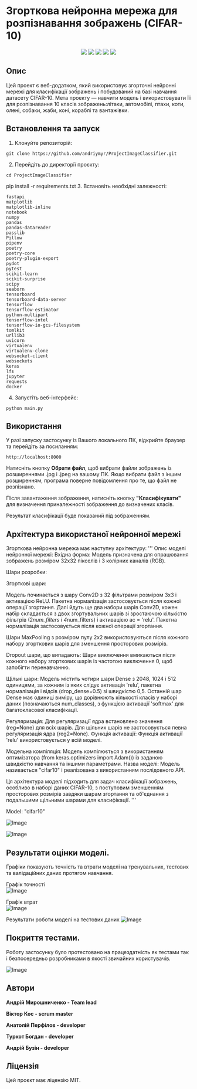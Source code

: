 # Згорткова нейронна мережа для розпізнавання зображень (CIFAR-10)

<p align="center">
   <img src="https://img.shields.io/badge/Language-Python-9cf">
   <img src="https://img.shields.io/badge/FastAPI-brightgreen">
   <img src="https://img.shields.io/badge/TensorFlow-2.15-orange">
   <img src="https://img.shields.io/badge/Pytest-informational">
   <img src="https://img.shields.io/badge/License-MIT-yellow">
</p>

## Опис

Цей проект є веб-додатком, який використовує згорточні нейронні мережі для класифікації зображень і побудований на базі навчання датасету CIFAR-10.
Мета проекту — навчити модель і використовувати її  для розпізнавання 10 класів зображень:літаки, автомобілі, птахи, коти, олені, собаки, жаби, коні, кораблі та вантажівки.

## Встановлення та запуск

1. Клонуйте репозиторій:

```
git clone https://github.com/andriymyr/ProjectImageClassifier.git
```

2. Перейдіть до директорії проєкту:

```
cd ProjectImageClassifier
```

pip install -r requirements.txt 3. Встановіть необхідні залежності:

```
fastapi
matplotlib
matplotlib-inline
notebook
numpy
pandas
pandas-datareader
passlib
Pillow
pipenv
poetry
poetry-core
poetry-plugin-export
pydot
pytest
scikit-learn
scikit-surprise
scipy
seaborn
tensorboard
tensorboard-data-server
tensorflow
tensorflow-estimator
python-multipart
tensorflow-intel
tensorflow-io-gcs-filesystem
tomlkit
urllib3
uvicorn
virtualenv
virtualenv-clone
websocket-client
websockets
keras
lfs
jupyter
requests
docker

```

4. Запустіть веб-інтерфейс:

```
python main.py
```

## Використання

У разі запуску застосунку із Вашого локального ПК, відкрийте браузер та перейдіть за посиланням:

```
http://localhost:8000
```

Натисніть кнопку **Обрати файл**, щоб вибрати файли зображень із розширеннями .jpg і .jpeg на вашому ПК.
Якщо вибрати файл з іншим розширенням, програма поверне повідомлення про те, що файл не розпізнано.

Після завантаження зображення, натисніть кнопку **"Класифікувати"** для визначення приналежності зображення до визначених класів.

Результат класифікації буде показаний під зображенням.

## Архітектура використаної нейронної мережі

Згорткова нейронна мережа має наступну архітектуру:
'''
Опис моделі нейронної мережі:
Вхідна форма: Модель призначена для опрацювання зображень розміром 32x32 пікселів і 3 колірних каналів (RGB).

Шари розробки:

Згорткові шари:

Модель починається з шару Conv2D з 32 фільтрами розміром 3x3 і активацією ReLU. Пакетна нормалізація застосовується після кожної операції згортання.
Далі йдуть ще два набори шарів Conv2D, кожен набір складається з двох згортувальних шарів зі зростаючою кількістю фільтрів (2*num_filters і 4*num_filters) і активацією ac = 'relu'.
Пакетна нормалізація застосовується після кожної операції згортання.

Шари MaxPooling з розміром пулу 2x2 використовуються після кожного набору згорткових шарів для зменшення просторових розмірів.

Dropout шари, що випадають:
Шари виключення вмикаються після кожного набору згорткових шарів із частотою виключення 0, щоб запобігти перенавчанню.

Щільні шари:
Модель містить чотири шари Dense з 2048, 1024 і 512 одиницями, за кожним із яких слідує активація 'relu', пакетна нормалізація і відсів (drop_dense=0.5) зі швидкістю 0,5.
Останній шар Dense має одиниці виміру, що дорівнюють кількості класів у наборі даних (позначаються num_classes), з функцією активації 'softmax' для багатокласової класифікації.

Регуляризація:
Для регуляризації ядра встановлено значення (reg=None) для всіх шарів.
Для щільних шарів не застосовується певна регуляризація ядра (reg2=None).
Функція активації: Функція активації 'relu' використовується у всій моделі.

Модельна компіляція:
Модель компілюється з використанням оптимізатора (from keras.optimizers import Adam()) із заданою швидкістю навчання та іншими параметрами.
Назва моделі: Модель називається "cifar10" і реалізована з використанням послідовного API.

Ця архітектура моделі підходить для задач класифікації зображень, особливо в наборі даних CIFAR-10,
з поступовим зменшенням просторових розмірів завдяки шарам згортання та об'єднання з подальшими щільними шарами для класифікації.
'''

Model: "cifar10"

![Image](https://github.com/ValeraRishniak/Pythonistas_team_project/blob/main/model/model_info/model_info.jpg)

![Image](https://github.com/ValeraRishniak/Pythonistas_team_project/blob/main/model/model_info/model_visualition.png)

## Результати оцінки моделі.

Графіки показують точність та втрати моделі на тренувальних, тестових та валідаційних даних протягом навчання.

Графік точності  
![Image](https://github.com/ValeraRishniak/Pythonistas_team_project/blob/main/model/model_info/model_training_and_validation_accuracies.png)

Графік втрат  
![Image](https://github.com/ValeraRishniak/Pythonistas_team_project/blob/main/model/model_info/model_training_and_validation_losses.png)

Результати роботи моделі на тестових даних
![Image](https://github.com/ValeraRishniak/Pythonistas_team_project/blob/main/model/model_info/model_train_and_test_accuracy.png)

## Покриття тестами.

Роботу застосунку було протестовано на працездатність як тестами так і безпосередньо розробниками в якості звичайних користувачів.

![Image](https://github.com/ValeraRishniak/Pythonistas_team_project/blob/main/tests/tests_coverage.png)

## Автори

**Андрій Мирошниченко - Team lead**  

**Віктор Кос - scrum master** 

**Анатолій Перфілов - developer**

**Туркот Богдан - developer**

**Андрій Бузін - developer** 

## Ліцензія

Цей проєкт має ліцензію MIT.
